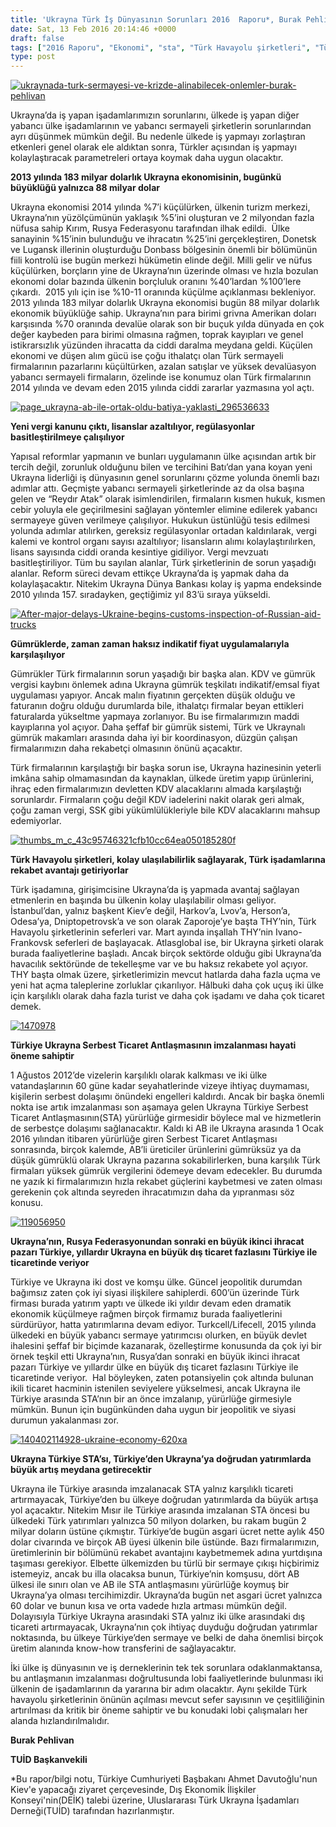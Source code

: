 ```yaml
---
title: 'Ukrayna Türk İş Dünyasının Sorunları 2016  Raporu*, Burak Pehlivan'
date: Sat, 13 Feb 2016 20:14:46 +0000
draft: false
tags: ["2016 Raporu", "Ekonomi", "sta", "Türk Havayolu şirketleri", "Türk İş Dünyasının Sorunları", "Türk İş Dünyasının Sorunları 2016 Raporu", "Türkiye Ukrayna Serbest Ticaret Antlşaması", "Ukrayna", "Ukrayna 2016", "Ukrayna Dış İlişkileri", "Ukrayna Ekonomisi", "Ukrayna Türk İş Dünyası", "Ukrayna Türk İş Dünyasının Sorunları", "Ukrayna Türkiye STA", "Uluslarası İlişkiler"]
type: post
---
```


[![ukraynada-turk-sermayesi-ve-krizde-alinabilecek-onlemler-burak-pehlivan](http://burakpehlivan.org/wp-content/uploads/2016/02/ukraynada-turk-sermayesi-ve-krizde-alinabilecek-onlemler-burak-pehlivan.jpg)](http://burakpehlivan.org/wp-content/uploads/2016/02/ukraynada-turk-sermayesi-ve-krizde-alinabilecek-onlemler-burak-pehlivan.jpg)

Ukrayna’da iş yapan işadamlarımızın sorunlarını, ülkede iş yapan diğer yabancı ülke işadamlarının ve yabancı sermayeli şirketlerin sorunlarından ayrı düşünmek mümkün değil. Bu nedenle ülkede iş yapmayı zorlaştıran etkenleri genel olarak ele aldıktan sonra, Türkler açısından iş yapmayı kolaylaştıracak parametreleri ortaya koymak daha uygun olacaktır.

**2013 yılında 183 milyar dolarlık Ukrayna ekonomisinin, bugünkü büyüklüğü yalnızca 88 milyar dolar**

Ukrayna ekonomisi 2014 yılında %7’i küçülürken, ülkenin turizm merkezi, Ukrayna’nın yüzölçümünün yaklaşık %5’ini oluşturan ve 2 milyondan fazla nüfusa sahip Kırım, Rusya Federasyonu tarafından ilhak edildi.  Ülke sanayinin %15’inin bulunduğu ve ihracatın %25’ini gerçekleştiren, Donetsk ve Lugansk illerinin oluşturduğu Donbass bölgesinin önemli bir bölümünün fiili kontrolü ise bugün merkezi hükümetin elinde değil. Milli gelir ve nüfus küçülürken, borçların yine de Ukrayna’nın üzerinde olması ve hızla bozulan ekonomi dolar bazında ülkenin borçluluk oranını %40’lardan %100’lere çıkardı.  2015 yılı için ise %10-11 oranında küçülme açıklanması bekleniyor. 2013 yılında 183 milyar dolarlık Ukrayna ekonomisi bugün 88 milyar dolarlık ekonomik büyüklüğe sahip. Ukrayna’nın para birimi grivna Amerikan doları karşısında %70 oranında devalüe olarak son bir buçuk yılda dünyada en çok değer kaybeden para birimi olmasına rağmen, toprak kayıpları ve genel istikrarsızlık yüzünden ihracatta da ciddi daralma meydana geldi. Küçülen ekonomi ve düşen alım gücü ise çoğu ithalatçı olan Türk sermayeli firmalarının pazarlarını küçültürken, azalan satışlar ve yüksek devalüasyon yabancı sermayeli firmaların, özelinde ise konumuz olan Türk firmalarının 2014 yılında ve devam eden 2015 yılında ciddi zararlar yazmasına yol açtı.

[![page_ukrayna-ab-ile-ortak-oldu-batiya-yaklasti_296536633](http://burakpehlivan.org/wp-content/uploads/2016/02/page_ukrayna-ab-ile-ortak-oldu-batiya-yaklasti_296536633.jpg)](http://burakpehlivan.org/wp-content/uploads/2016/02/page_ukrayna-ab-ile-ortak-oldu-batiya-yaklasti_296536633.jpg)

**Yeni vergi kanunu çıktı, lisanslar azaltılıyor, regülasyonlar basitleştirilmeye çalışılıyor**

Yapısal reformlar yapmanın ve bunları uygulamanın ülke açısından artık bir tercih değil, zorunluk olduğunu bilen ve tercihini Batı’dan yana koyan yeni Ukrayna liderliği iş dünyasının genel sorunlarını çözme yolunda önemli bazı adımlar attı. Geçmişte yabancı sermayeli şirketlerinde az da olsa başına gelen ve “Reydır Atak” olarak isimlendirilen, firmaların kısmen hukuk, kısmen cebir yoluyla ele geçirilmesini sağlayan yöntemler elimine edilerek yabancı sermayeye güven verilmeye çalışılıyor. Hukukun üstünlüğü tesis edilmesi yolunda adımlar atılırken, gereksiz regülasyonlar ortadan kaldırılarak, vergi kalemi ve kontrol organı sayısı azaltılıyor; lisansların alımı kolaylaştırılırken, lisans sayısında ciddi oranda kesintiye gidiliyor. Vergi mevzuatı basitleştiriliyor. Tüm bu sayılan alanlar, Türk şirketlerinin de sorun yaşadığı alanlar. Reform süreci devam ettikçe Ukrayna’da iş yapmak daha da kolaylaşacaktır. Nitekim Ukrayna Dünya Bankası kolay iş yapma endeksinde 2010 yılında 157. sıradayken, geçtiğimiz yıl 83’ü sıraya yükseldi.

[![After-major-delays-Ukraine-begins-customs-inspection-of-Russian-aid-trucks](http://burakpehlivan.org/wp-content/uploads/2016/02/After-major-delays-Ukraine-begins-customs-inspection-of-Russian-aid-trucks.jpg)](http://burakpehlivan.org/wp-content/uploads/2016/02/After-major-delays-Ukraine-begins-customs-inspection-of-Russian-aid-trucks.jpg)

**Gümrüklerde, zaman zaman haksız indikatif fiyat uygulamalarıyla karşılaşılıyor**

Gümrükler Türk firmalarının sorun yaşadığı bir başka alan. KDV ve gümrük vergisi kaybını önlemek adına Ukrayna gümrük teşkilatı indikatif/emsal fiyat uygulaması yapıyor. Ancak malın fiyatının gerçekten düşük olduğu ve faturanın doğru olduğu durumlarda bile, ithalatçı firmalar beyan ettikleri faturalarda yükseltme yapmaya zorlanıyor. Bu ise firmalarımızın maddi kayıplarına yol açıyor. Daha şeffaf bir gümrük sistemi, Türk ve Ukraynalı gümrük makamları arasında daha iyi bir koordinasyon, düzgün çalışan firmalarımızın daha rekabetçi olmasının önünü açacaktır.

Türk firmalarının karşılaştığı bir başka sorun ise, Ukrayna hazinesinin yeterli imkâna sahip olmamasından da kaynaklan, ülkede üretim yapıp ürünlerini, ihraç eden firmalarımızın devletten KDV alacaklarını almada karşılaştığı sorunlardır. Firmaların çoğu değil KDV iadelerini nakit olarak geri almak, çoğu zaman vergi, SSK gibi yükümlülükleriyle bile KDV alacaklarını mahsup edemiyorlar.

[![thumbs_m_c_43c95746321cfb10cc64ea050185280f](http://burakpehlivan.org/wp-content/uploads/2016/02/thumbs_m_c_43c95746321cfb10cc64ea050185280f.jpg)](http://burakpehlivan.org/wp-content/uploads/2016/02/thumbs_m_c_43c95746321cfb10cc64ea050185280f.jpg)

**Türk Havayolu şirketleri, kolay ulaşılabilirlik sağlayarak, Türk işadamlarına rekabet avantajı getiriyorlar**

Türk işadamına, girişimcisine Ukrayna’da iş yapmada avantaj sağlayan etmenlerin en başında bu ülkenin kolay ulaşılabilir olması geliyor. İstanbul’dan, yalnız başkent Kiev’e değil, Harkov’a, Lvov’a, Herson’a, Odesa’ya, Dniptopetrovsk’a ve son olarak Zaporoje’ye başta THY’nin, Türk Havayolu şirketlerinin seferleri var. Mart ayında inşallah THY’nin Ivano-Frankovsk seferleri de başlayacak. Atlasglobal ise, bir Ukrayna şirketi olarak burada faaliyetlerine başladı. Ancak birçok sektörde olduğu gibi Ukrayna’da havacılık sektöründe de tekelleşme var ve bu haksız rekabete yol açıyor. THY başta olmak üzere, şirketlerimizin mevcut hatlarda daha fazla uçma ve yeni hat açma taleplerine zorluklar çıkarılıyor. Hâlbuki daha çok uçuş iki ülke için karşılıklı olarak daha fazla turist ve daha çok işadamı ve daha çok ticaret demek.

[![1470978](http://burakpehlivan.org/wp-content/uploads/2016/02/1470978.jpg)](http://burakpehlivan.org/wp-content/uploads/2016/02/1470978.jpg)

**Türkiye Ukrayna Serbest Ticaret Antlaşmasının imzalanması hayati öneme sahiptir** 

1 Ağustos 2012’de vizelerin karşılıklı olarak kalkması ve iki ülke vatandaşlarının 60 güne kadar seyahatlerinde vizeye ihtiyaç duymaması, kişilerin serbest dolaşımı önündeki engelleri kaldırdı. Ancak bir başka önemli nokta ise artık imzalanması son aşamaya gelen Ukrayna Türkiye Serbest Ticaret Antlaşmasının(STA) yürürlüğe girmesidir böylece mal ve hizmetlerin de serbestçe dolaşımı sağlanacaktır. Kaldı ki AB ile Ukrayna arasında 1 Ocak 2016 yılından itibaren yürürlüğe giren Serbest Ticaret Antlaşması sonrasında, birçok kalemde, AB’li üreticiler ürünlerini gümrüksüz ya da düşük gümrüklü olarak Ukrayna pazarına sokabilirlerken, buna karşılık Türk firmaları yüksek gümrük vergilerini ödemeye devam edecekler. Bu durumda ne yazık ki firmalarımızın hızla rekabet güçlerini kaybetmesi ve zaten olması gerekenin çok altında seyreden ihracatımızın daha da yıpranması söz konusu.

[![119056950](http://burakpehlivan.org/wp-content/uploads/2016/02/119056950.jpg)](http://burakpehlivan.org/wp-content/uploads/2016/02/119056950.jpg)

**Ukrayna’nın, Rusya Federasyonundan sonraki en büyük ikinci ihracat pazarı Türkiye, yıllardır Ukrayna en büyük dış ticaret fazlasını Türkiye ile ticaretinde veriyor**

Türkiye ve Ukrayna iki dost ve komşu ülke. Güncel jeopolitik durumdan bağımsız zaten çok iyi siyasi ilişkilere sahiplerdi. 600’ün üzerinde Türk firması burada yatırım yaptı ve ülkede iki yıldır devam eden dramatik ekonomik küçülmeye rağmen birçok firmamız burada faaliyetlerini sürdürüyor, hatta yatırımlarına devam ediyor. Turkcell/Lifecell, 2015 yılında ülkedeki en büyük yabancı sermaye yatırımcısı olurken, en büyük devlet ihalesini şeffaf bir biçimde kazanarak, özelleştirme konusunda da çok iyi bir örnek teşkil etti Ukrayna’nın, Rusya’dan sonraki en büyük ikinci ihracat pazarı Türkiye ve yıllardır ülke en büyük dış ticaret fazlasını Türkiye ile ticaretinde veriyor.  Hal böyleyken, zaten potansiyelin çok altında bulunan ikili ticaret hacminin istenilen seviyelere yükselmesi, ancak Ukrayna ile Türkiye arasında STA’nın bir an önce imzalanıp, yürürlüğe girmesiyle mümkün. Bunun için bugünkünden daha uygun bir jeopolitik ve siyasi durumun yakalanması zor.

[![140402114928-ukraine-economy-620xa](http://burakpehlivan.org/wp-content/uploads/2016/02/140402114928-ukraine-economy-620xa.jpg)](http://burakpehlivan.org/wp-content/uploads/2016/02/140402114928-ukraine-economy-620xa.jpg)

**Ukrayna Türkiye STA’sı, Türkiye’den Ukrayna’ya doğrudan yatırımlarda büyük artış meydana getirecektir** 

Ukrayna ile Türkiye arasında imzalanacak STA yalnız karşılıklı ticareti artırmayacak, Türkiye’den bu ülkeye doğrudan yatırımlarda da büyük artışa yol açacaktır. Nitekim Mısır ile Türkiye arasında imzalanan STA öncesi bu ülkedeki Türk yatırımları yalnızca 50 milyon dolarken, bu rakam bugün 2 milyar doların üstüne çıkmıştır. Türkiye’de bugün asgari ücret nette aylık 450 dolar civarında ve birçok AB üyesi ülkenin bile üstünde. Bazı firmalarımızın, üretimlerinin bir bölümünü rekabet avantajını kaybetmemek adına yurtdışına taşıması gerekiyor. Elbette ülkemizden bu türlü bir sermaye çıkışı hiçbirimiz istemeyiz, ancak bu illa olacaksa bunun, Türkiye’nin komşusu, dört AB ülkesi ile sınırı olan ve AB ile STA antlaşmasını yürürlüğe koymuş bir Ukrayna’ya olması tercihimizdir. Ukrayna’da bugün net asgari ücret yalnızca 60 dolar ve bunun kısa ve orta vadede hızla artması mümkün değil. Dolayısıyla Türkiye Ukrayna arasındaki STA yalnız iki ülke arasındaki dış ticareti artırmayacak, Ukrayna’nın çok ihtiyaç duyduğu doğrudan yatırımlar noktasında, bu ülkeye Türkiye’den sermaye ve belki de daha önemlisi birçok üretim alanında know-how transferini de sağlayacaktır.

İki ülke iş dünyasının ve iş derneklerinin tek tek sorunlara odaklanmaktansa, bu antlaşmanın imzalanması doğrultusunda lobi faaliyetlerinde bulunması iki ülkenin de işadamlarının da yararına bir adım olacaktır. Aynı şekilde Türk havayolu şirketlerinin önünün açılması mevcut sefer sayısının ve çeşitliliğinin artırılması da kritik bir öneme sahiptir ve bu konudaki lobi çalışmaları her alanda hızlandırılmalıdır.

**Burak Pehlivan** 

**TUİD Başkanvekili**

\*Bu rapor/bilgi notu, Türkiye Cumhuriyeti Başbakanı Ahmet Davutoğlu'nun Kiev'e yapacağı ziyaret çerçevesinde, Dış Ekonomik İlişkiler Konseyi'nin(DEİK) talebi üzerine, Uluslararası Türk Ukrayna İşadamları Derneği(TUİD) tarafından hazırlanmıştır.